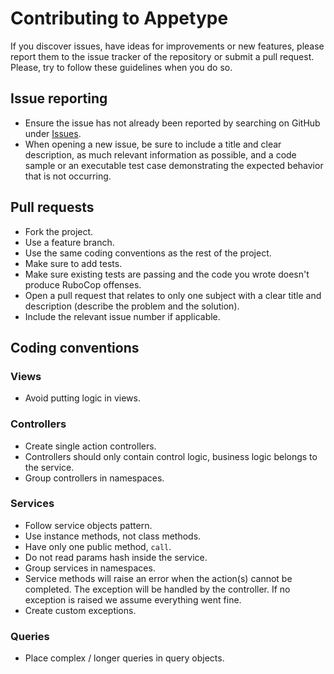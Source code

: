 # Contributing to Appetype

If you discover issues, have ideas for improvements or new features, please report them to the issue tracker of the repository or submit a pull request. Please, try to follow these guidelines when you do so.

## Issue reporting

- Ensure the issue has not already been reported by searching on GitHub under [Issues](https://github.com/aidamanna/appetype/issues).
- When opening a new issue, be sure to include a title and clear description, as much relevant information as possible, and a code sample or an executable test case demonstrating the expected behavior that is not occurring.

## Pull requests

- Fork the project.
- Use a feature branch.
- Use the same coding conventions as the rest of the project.
- Make sure to add tests.
- Make sure existing tests are passing and the code you wrote doesn't produce RuboCop offenses.
- Open a pull request that relates to only one subject with a clear title and description (describe the problem and the solution).
- Include the relevant issue number if applicable.

## Coding conventions

### Views

- Avoid putting logic in views.

### Controllers

- Create single action controllers.
- Controllers should only contain control logic, business logic belongs to the service.
- Group controllers in namespaces.


### Services

- Follow service objects pattern.
- Use instance methods, not class methods.
- Have only one public method, ```call```.
- Do not read params hash inside the service.
- Group services in namespaces.
- Service methods will raise an error when the action(s) cannot be completed. The exception will be handled by the controller. If no exception is raised we assume everything went fine.
- Create custom exceptions.

### Queries

- Place complex / longer queries in query objects.
